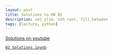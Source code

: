 ```yaml
---
layout: post
title: Solutions to HW 02
description: set_ylim, nth_root, fill_between
tags: [lecture, python]
---
```


[Solutions on youtube](https://www.youtube.com/watch?v=cbgIrlvXJj8)

[`02 Solutions.ipynb`](https://buffalo.box.com/s/2ezl4mt8g5kpaw20nxe3x95dqbo9vwau)